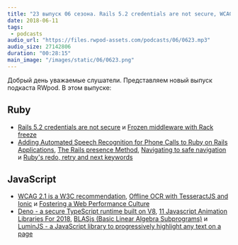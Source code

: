 ```yaml
---
title: "23 выпуск 06 сезона. Rails 5.2 credentials are not secure, WCAG 2.1 is a W3C recommendation, Deno, BLASjs, LuminJS и прочее"
date: 2018-06-11
tags:
 - podcasts
audio_url: "https://files.rwpod-assets.com/podcasts/06/0623.mp3"
audio_size: 27142806
duration: "00:28:15"
main_image: "/images/static/06/0623.png"
---
```


Добрый день уважаемые слушатели. Представляем новый выпуск подкаста RWpod. В этом выпуске:

## Ruby

 - [Rails 5.2 credentials are not secure](https://github.com/printercu/secure_credentials/wiki/Rails-5.2-credentials-are-not-secure) и [Frozen middleware with Rack freeze](https://crypt.codemancers.com/posts/2018-06-07-frozen-middleware-with-rack-freeze/)
 - [Adding Automated Speech Recognition for Phone Calls to Ruby on Rails Applications](https://www.twilio.com/blog/2018/05/automated-speech-recognition-phone-calls-ruby-on-rails.html), [The Rails presence Method](https://blog.edwardloveall.com/rails-presence-method), [Navigating to safe navigation](https://blog.rwell.org/2018/05/29/navigating-to-safe-navigation.html) и [Ruby's redo, retry and next keywords](https://blog.appsignal.com/2018/06/05/redo-retry-next.html)

## JavaScript

 - [WCAG 2.1 is a W3C recommendation](https://www.w3.org/blog/2018/06/wcag21-rec/), [Offline OCR with TesseractJS and Ionic](https://itnext.io/offline-ocr-with-tesseractjs-and-ionic-5054fc7eef86) и [Fostering a Web Performance Culture](https://jmperezperez.com/fostering-web-performance-culture/)
 - [Deno - a secure TypeScript runtime built on V8](https://github.com/ry/deno), [11 Javascript Animation Libraries For 2018](https://blog.bitsrc.io/11-javascript-animation-libraries-for-2018-9d7ac93a2c59), [BLASjs (Basic Linear Algebra Subprograms)](https://github.com/jacobbogers/blasjs) и [LuminJS - a JavaScript library to progressively highlight any text on a page](https://lumin.rocks/)


